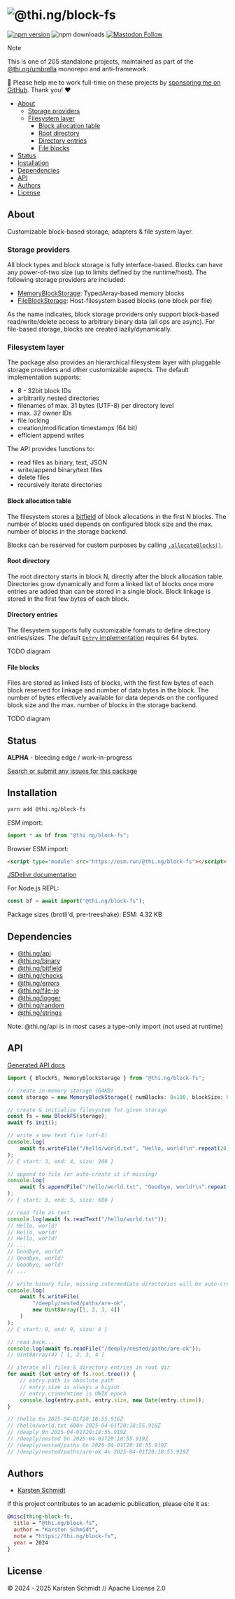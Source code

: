 <!-- This file is generated - DO NOT EDIT! -->
<!-- Please see: https://github.com/thi-ng/umbrella/blob/develop/CONTRIBUTING.md#changes-to-readme-files -->
# ![@thi.ng/block-fs](https://raw.githubusercontent.com/thi-ng/umbrella/develop/assets/banners/thing-block-fs.svg?75cee12f)

[![npm version](https://img.shields.io/npm/v/@thi.ng/block-fs.svg)](https://www.npmjs.com/package/@thi.ng/block-fs)
![npm downloads](https://img.shields.io/npm/dm/@thi.ng/block-fs.svg)
[![Mastodon Follow](https://img.shields.io/mastodon/follow/109331703950160316?domain=https%3A%2F%2Fmastodon.thi.ng&style=social)](https://mastodon.thi.ng/@toxi)

> [!NOTE]
> This is one of 205 standalone projects, maintained as part
> of the [@thi.ng/umbrella](https://github.com/thi-ng/umbrella/) monorepo
> and anti-framework.
>
> 🚀 Please help me to work full-time on these projects by [sponsoring me on
> GitHub](https://github.com/sponsors/postspectacular). Thank you! ❤️

- [About](#about)
  - [Storage providers](#storage-providers)
  - [Filesystem layer](#filesystem-layer)
    - [Block allocation table](#block-allocation-table)
    - [Root directory](#root-directory)
    - [Directory entries](#directory-entries)
    - [File blocks](#file-blocks)
- [Status](#status)
- [Installation](#installation)
- [Dependencies](#dependencies)
- [API](#api)
- [Authors](#authors)
- [License](#license)

## About

Customizable block-based storage, adapters & file system layer.

### Storage providers

All block types and block storage is fully interface-based. Blocks can have any
power-of-two size (up to limits defined by the runtime/host). The following
storage providers are included:

- [MemoryBlockStorage](https://docs.thi.ng/umbrella/block-fs/classes/MemoryBlockStorage.html):
  TypedArray-based memory blocks
- [FileBlockStorage](https://docs.thi.ng/umbrella/block-fs/classes/FileBlockStorage.html):
  Host-filesystem based blocks (one block per file)

As the name indicates, block storage providers only support block-based
read/write/delete access to arbitrary binary data (all ops are async). For
file-based storage, blocks are created lazily/dynamically.

### Filesystem layer

The package also provides an hierarchical filesystem layer with pluggable
storage providers and other customizable aspects. The default implementation
supports:

- 8 - 32bit block IDs
- arbitrarily nested directories
- filenames of max. 31 bytes (UTF-8) per directory level
- max. 32 owner IDs
- file locking
- creation/modification timestamps (64 bit)
- efficient append writes

The API provides functions to:

- read files as binary, text, JSON
- write/append binary/text files
- delete files
- recursively iterate directories

#### Block allocation table

The filesystem stores a [bitfield](https://thi.ng/bitfield) of block allocations
in the first N blocks. The number of blocks used depends on configured block
size and the max. number of blocks in the storage backend.

Blocks can be reserved for custom purposes by calling
[`.allocateBlocks()`](https://docs.thi.ng/umbrella/block-fs/classes/BlockFS.html#allocateblocks).

#### Root directory

The root directory starts in block N, directly after the block allocation table.
Directories grow dynamically and form a linked list of blocks once more entries
are added than can be stored in a single block. Block linkage is stored in the
first few bytes of each block.

#### Directory entries

The filesystem supports fully customizable formats to define directory
entries/sizes. The default [`Entry`
implementation](https://docs.thi.ng/umbrella/block-fs/classes/Entry.html)
requires 64 bytes.

TODO diagram

#### File blocks

Files are stored as linked lists of blocks, with the first few bytes of each
block reserved for linkage and number of data bytes in the block. The number of
bytes effectively available for data depends on the configured block size and
the max. number of blocks in the storage backend.

TODO diagram

## Status

**ALPHA** - bleeding edge / work-in-progress

[Search or submit any issues for this package](https://github.com/thi-ng/umbrella/issues?q=%5Bblock-fs%5D+in%3Atitle)

## Installation

```bash
yarn add @thi.ng/block-fs
```

ESM import:

```ts
import * as bf from "@thi.ng/block-fs";
```

Browser ESM import:

```html
<script type="module" src="https://esm.run/@thi.ng/block-fs"></script>
```

[JSDelivr documentation](https://www.jsdelivr.com/)

For Node.js REPL:

```js
const bf = await import("@thi.ng/block-fs");
```

Package sizes (brotli'd, pre-treeshake): ESM: 4.32 KB

## Dependencies

- [@thi.ng/api](https://github.com/thi-ng/umbrella/tree/develop/packages/api)
- [@thi.ng/binary](https://github.com/thi-ng/umbrella/tree/develop/packages/binary)
- [@thi.ng/bitfield](https://github.com/thi-ng/umbrella/tree/develop/packages/bitfield)
- [@thi.ng/checks](https://github.com/thi-ng/umbrella/tree/develop/packages/checks)
- [@thi.ng/errors](https://github.com/thi-ng/umbrella/tree/develop/packages/errors)
- [@thi.ng/file-io](https://github.com/thi-ng/umbrella/tree/develop/packages/file-io)
- [@thi.ng/logger](https://github.com/thi-ng/umbrella/tree/develop/packages/logger)
- [@thi.ng/random](https://github.com/thi-ng/umbrella/tree/develop/packages/random)
- [@thi.ng/strings](https://github.com/thi-ng/umbrella/tree/develop/packages/strings)

Note: @thi.ng/api is in _most_ cases a type-only import (not used at runtime)

## API

[Generated API docs](https://docs.thi.ng/umbrella/block-fs/)

```ts tangle:export/readme.ts
import { BlockFS, MemoryBlockStorage } from "@thi.ng/block-fs";

// create in-memory storage (64KB)
const storage = new MemoryBlockStorage({ numBlocks: 0x100, blockSize: 0x100 });

// create & initialize filesystem for given storage
const fs = new BlockFS(storage);
await fs.init();

// write a new text file (utf-8)
console.log(
    await fs.writeFile("/hello/world.txt", "Hello, world!\n".repeat(20))
);
// { start: 3, end: 4, size: 280 }

// append to file (or auto-create it if missing)
console.log(
    await fs.appendFile("/hello/world.txt", "Goodbye, world!\n".repeat(20))
);
// { start: 3, end: 5, size: 600 }

// read file as text
console.log(await fs.readText("/hello/world.txt"));
// Hello, world!
// Hello, world!
// Hello, world!
// ...
// Goodbye, world!
// Goodbye, world!
// Goodbye, world!
// ...

// write binary file, missing intermediate directories will be auto-created
console.log(
    await fs.writeFile(
        "/deeply/nested/paths/are-ok",
        new Uint8Array([1, 2, 3, 4])
    )
);
// { start: 9, end: 9, size: 4 }

// read back...
console.log(await fs.readFile("/deeply/nested/paths/are-ok"));
// Uint8Array(4) [ 1, 2, 3, 4 ]

// iterate all files & directory entries in root dir
for await (let entry of fs.root.tree()) {
    // entry.path is absolute path
    // entry.size is always a bigint
    // entry.ctime/mtime is UNIX epoch
    console.log(entry.path, entry.size, new Date(entry.ctime));
}

// /hello 0n 2025-04-01T20:18:55.916Z
// /hello/world.txt 600n 2025-04-01T20:18:55.916Z
// /deeply 0n 2025-04-01T20:18:55.919Z
// /deeply/nested 0n 2025-04-01T20:18:55.919Z
// /deeply/nested/paths 0n 2025-04-01T20:18:55.919Z
// /deeply/nested/paths/are-ok 4n 2025-04-01T20:18:55.919Z
```

## Authors

- [Karsten Schmidt](https://thi.ng)

If this project contributes to an academic publication, please cite it as:

```bibtex
@misc{thing-block-fs,
  title = "@thi.ng/block-fs",
  author = "Karsten Schmidt",
  note = "https://thi.ng/block-fs",
  year = 2024
}
```

## License

&copy; 2024 - 2025 Karsten Schmidt // Apache License 2.0
